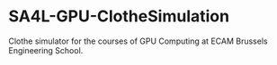 # SA4L-GPU-ClotheSimulation
Clothe simulator for the courses of GPU Computing at ECAM Brussels Engineering School.
